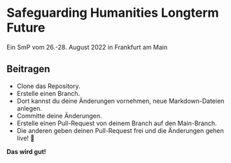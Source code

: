 # Safeguarding Humanities Longterm Future
Ein SmP vom 26.-28. August 2022 in Frankfurt am Main

## Beitragen
- Clone das Repository.
- Erstelle einen Branch.
- Dort kannst du deine Änderungen vornehmen, neue Markdown-Dateien anlegen.
- Committe deine Änderungen.
- Erstelle einen Pull-Request von deinem Branch auf den Main-Branch.
- Die anderen geben deinen Pull-Request frei und die Änderungen gehen live! 🎉

**Das wird gut!**
